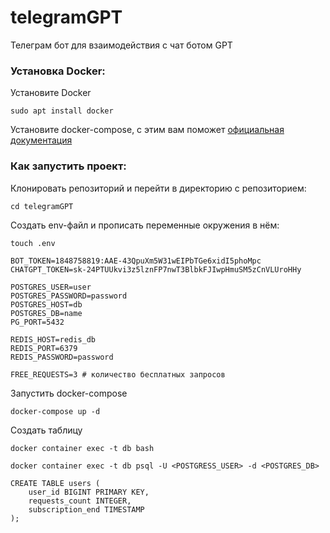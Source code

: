 # telegramGPT
Телеграм бот для взаимодействия с чат ботом GPT


### Установка Docker:

Установите Docker
```
sudo apt install docker
```

Установите docker-compose, с этим вам поможет [официальная документация](https://docs.docker.com/compose/install/)

### Как запустить проект:

Клонировать репозиторий и перейти в директорию с репозиторием:
```
cd telegramGPT
```

Создать env-файл и прописать переменные окружения в нём:

```
touch .env
```
```
BOT_TOKEN=1848758819:AAE-43QpuXm5W31wEIPbTGe6xidI5phoMpc
CHATGPT_TOKEN=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

POSTGRES_USER=user
POSTGRES_PASSWORD=password
POSTGRES_HOST=db
POSTGRES_DB=name
PG_PORT=5432

REDIS_HOST=redis_db
REDIS_PORT=6379
REDIS_PASSWORD=password

FREE_REQUESTS=3 # количество бесплатных запросов
```

Запустить docker-compose
```
docker-compose up -d
```

Создать таблицу
```
docker container exec -t db bash
```
```
docker container exec -t db psql -U <POSTGRESS_USER> -d <POSTGRES_DB>
```
```
CREATE TABLE users (
    user_id BIGINT PRIMARY KEY,
    requests_count INTEGER,
    subscription_end TIMESTAMP
);
```
